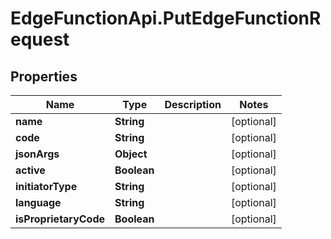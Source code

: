 # EdgeFunctionApi.PutEdgeFunctionRequest

## Properties

Name | Type | Description | Notes
------------ | ------------- | ------------- | -------------
**name** | **String** |  | [optional] 
**code** | **String** |  | [optional] 
**jsonArgs** | **Object** |  | [optional] 
**active** | **Boolean** |  | [optional] 
**initiatorType** | **String** |  | [optional] 
**language** | **String** |  | [optional] 
**isProprietaryCode** | **Boolean** |  | [optional] 



